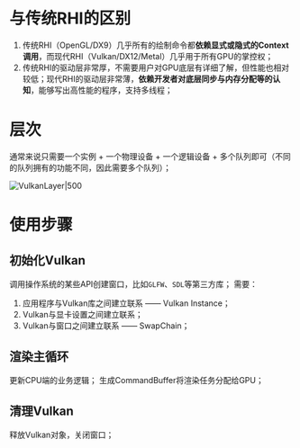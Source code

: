 
# 与传统RHI的区别

1. 传统RHI（OpenGL/DX9）几乎所有的绘制命令都**依赖显式或隐式的Context调用**，而现代RHI（Vulkan/DX12/Metal）几乎用于所有GPU的掌控权；
2. 传统RHI的驱动层非常厚，不需要用户对GPU底层有详细了解，但性能也相对较低；现代RHI的驱动层非常薄，**依赖开发者对底层同步与内存分配等的认知**，能够写出高性能的程序，支持多线程；

# 层次

通常来说只需要一个实例 + 一个物理设备 + 一个逻辑设备 + 多个队列即可（不同的队列拥有的功能不同，因此需要多个队列）；

![VulkanLayer|500](https://pic-1315225359.cos.ap-shanghai.myqcloud.com/20230510222247.png)

# 使用步骤

## 初始化Vulkan

调用操作系统的某些API创建窗口，比如`GLFW`、`SDL`等第三方库；
需要：
1. 应用程序与Vulkan库之间建立联系 —— Vulkan Instance；
2. Vulkan与显卡设置之间建立联系；
3. Vulkan与窗口之间建立联系 —— SwapChain；

## 渲染主循环

更新CPU端的业务逻辑；
生成CommandBuffer将渲染任务分配给GPU；

## 清理Vulkan

释放Vulkan对象，关闭窗口；